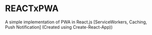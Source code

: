 # REACTxPWA

A simple implementation of PWA in React.js [ServiceWorkers, Caching, Push Notification] (Created using Create-React-App))
